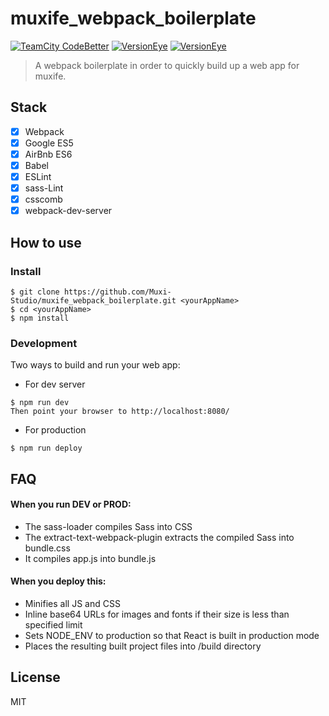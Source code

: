 # muxife_webpack_boilerplate 

[![TeamCity CodeBetter](https://img.shields.io/teamcity/codebetter/bt428.svg?maxAge=2592000)]() 
[![VersionEye](https://img.shields.io/versioneye/d/ruby/rails.svg?maxAge=2592000)]() 
[![VersionEye](https://img.shields.io/versioneye/d/ruby/rails.svg?maxAge=2592000)]() 

> A webpack boilerplate in order to quickly build up a web app for muxife.  


## Stack

- [x] Webpack
- [x] Google ES5
- [x] AirBnb ES6
- [x] Babel
- [x] ESLint
- [x] sass-Lint
- [x] csscomb
- [x] webpack-dev-server

## How to use
### Install
    $ git clone https://github.com/Muxi-Studio/muxife_webpack_boilerplate.git <yourAppName>
    $ cd <yourAppName>
    $ npm install

### Development
Two ways to build and run your web app:

- For dev server  

`$ npm run dev`   
`Then point your browser to http://localhost:8080/`


- For production 

`$ npm run deploy`

## FAQ

#### When you run DEV or PROD:

- The sass-loader compiles Sass into CSS
- The extract-text-webpack-plugin extracts the compiled Sass into bundle.css
- It compiles app.js into bundle.js

#### When you deploy this:

- Minifies all JS and CSS
- Inline base64 URLs for images and fonts if their size is less than specified limit
- Sets NODE_ENV to production so that React is built in production mode
- Places the resulting built project files into /build directory

## License

MIT
